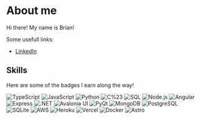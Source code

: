 # About me

Hi there! My name is Brian!

Some usefull links:
- [LinkedIn](https://www.linkedin.com/in/brian-armando/)

## Skills
Here are some of the badges I earn along the way!


![TypeScript](https://img.shields.io/badge/TypeScript-black?style=for-the-badge&logo=typescript)
![JavaScript](https://img.shields.io/badge/JavaScript-black?style=for-the-badge&logo=javascript)
![Python](https://img.shields.io/badge/Python-black?style=for-the-badge&logo=python)
![C%23](https://img.shields.io/badge/C%23-black?style=for-the-badge&logo=csharp)
![SQL](https://img.shields.io/badge/SQL-black?style=for-the-badge&logo=postgresql)
![Node.js](https://img.shields.io/badge/Node.js-black?style=for-the-badge&logo=nodedotjs)
![Angular](https://img.shields.io/badge/Angular-black?style=for-the-badge&logo=angular)
![Express](https://img.shields.io/badge/Express-black?style=for-the-badge&logo=express)
![.NET](https://img.shields.io/badge/.NET-black?style=for-the-badge&logo=dotnet)
![Avalonia UI](https://img.shields.io/badge/Avalonia_UI-black?style=for-the-badge&logo=avalonia)
![PyQt](https://img.shields.io/badge/PyQt-black?style=for-the-badge&logo=qt)
![MongoDB](https://img.shields.io/badge/MongoDB-black?style=for-the-badge&logo=mongodb)
![PostgreSQL](https://img.shields.io/badge/PostgreSQL-black?style=for-the-badge&logo=postgresql)
![SQLite](https://img.shields.io/badge/SQLite-black?style=for-the-badge&logo=sqlite)
![AWS](https://img.shields.io/badge/AWS-black?style=for-the-badge&logo=amazonwebservices)
![Heroku](https://img.shields.io/badge/Heroku-black?style=for-the-badge&logo=heroku)
![Vercel](https://img.shields.io/badge/Vercel-black?style=for-the-badge&logo=vercel)
![Docker](https://img.shields.io/badge/Docker-black?style=for-the-badge&logo=docker)
![Astro](https://img.shields.io/badge/Astro-black?style=for-the-badge&logo=astro)

